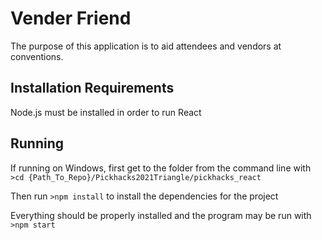# Vender Friend
The purpose of this application is to aid attendees and vendors at conventions. 
## Installation Requirements
Node.js must be installed in order to run React
## Running
If running on Windows, first get to the folder from the command line with `>cd {Path_To_Repo}/Pickhacks2021Triangle/pickhacks_react`

Then run `>npm install` to install the dependencies for the project

Everything should be properly installed and the program may be run with `>npm start`
